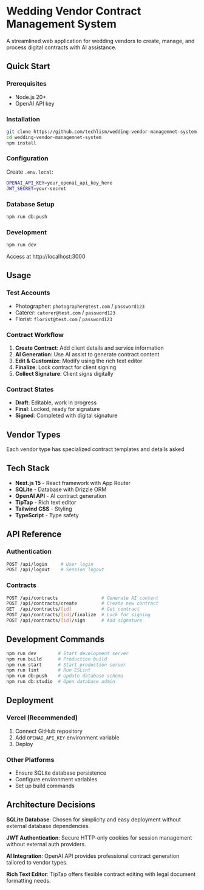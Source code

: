 # Wedding Vendor Contract Management System

A streamlined web application for wedding vendors to create, manage, and process digital contracts with AI assistance.

## Quick Start

### Prerequisites

-   Node.js 20+
-   OpenAI API key

### Installation

```bash
git clone https://github.com/techlism/wedding-vendor-managemnet-system.git
cd wedding-vendor-managemnet-system
npm install
```

### Configuration

Create `.env.local`:

```bash
OPENAI_API_KEY=your_openai_api_key_here
JWT_SECRET=your-secret
```

### Database Setup

```bash
npm run db:push
```

### Development

```bash
npm run dev
```

Access at http://localhost:3000

## Usage

### Test Accounts

-   Photographer: `photographer@test.com` / `password123`
-   Caterer: `caterer@test.com` / `password123`
-   Florist: `florist@test.com` / `password123`

### Contract Workflow

1. **Create Contract**: Add client details and service information
2. **AI Generation**: Use AI assist to generate contract content
3. **Edit & Customize**: Modify using the rich text editor
4. **Finalize**: Lock contract for client signing
5. **Collect Signature**: Client signs digitally

### Contract States

-   **Draft**: Editable, work in progress
-   **Final**: Locked, ready for signature
-   **Signed**: Completed with digital signature

## Vendor Types

Each vendor type has specialized contract templates and details asked

## Tech Stack

-   **Next.js 15** - React framework with App Router
-   **SQLite** - Database with Drizzle ORM
-   **OpenAI API** - AI contract generation
-   **TipTap** - Rich text editor
-   **Tailwind CSS** - Styling
-   **TypeScript** - Type safety

## API Reference

### Authentication

```bash
POST /api/login     # User login
POST /api/logout    # Session logout
```

### Contracts

```bash
POST /api/contracts                # Generate AI content
POST /api/contracts/create         # Create new contract
GET  /api/contracts/[id]           # Get contract
POST /api/contracts/[id]/finalize  # Lock for signing
POST /api/contracts/[id]/sign      # Add signature
```

## Development Commands

```bash
npm run dev        # Start development server
npm run build      # Production build
npm run start      # Start production server
npm run lint       # Run ESLint
npm run db:push    # Update database schema
npm run db:studio  # Open database admin
```

## Deployment

### Vercel (Recommended)

1. Connect GitHub repository
2. Add `OPENAI_API_KEY` environment variable
3. Deploy

### Other Platforms

-   Ensure SQLite database persistence
-   Configure environment variables
-   Set up build commands

## Architecture Decisions

**SQLite Database**: Chosen for simplicity and easy deployment without external database dependencies.

**JWT Authentication**: Secure HTTP-only cookies for session management without external auth providers.

**AI Integration**: OpenAI API provides professional contract generation tailored to vendor types.

**Rich Text Editor**: TipTap offers flexible contract editing with legal document formatting needs.
